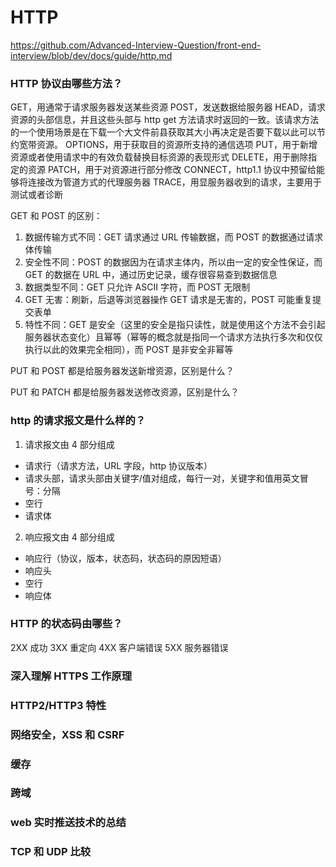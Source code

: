 # HTTP

https://github.com/Advanced-Interview-Question/front-end-interview/blob/dev/docs/guide/http.md

### HTTP 协议由哪些方法？

GET，用通常于请求服务器发送某些资源
POST，发送数据给服务器
HEAD，请求资源的头部信息，并且这些头部与 http get 方法请求时返回的一致。该请求方法的一个使用场景是在下载一个大文件前县获取其大小再决定是否要下载以此可以节约宽带资源。
OPTIONS，用于获取目的资源所支持的通信选项
PUT，用于新增资源或者使用请求中的有效负载替换目标资源的表现形式
DELETE，用于删除指定的资源
PATCH，用于对资源进行部分修改
CONNECT，http1.1 协议中预留给能够将连接改为管道方式的代理服务器
TRACE，用显服务器收到的请求，主要用于测试或者诊断

GET 和 POST 的区别：

1. 数据传输方式不同：GET 请求通过 URL 传输数据，而 POST 的数据通过请求体传输
2. 安全性不同：POST 的数据因为在请求主体内，所以由一定的安全性保证，而 GET 的数据在 URL 中，通过历史记录，缓存很容易查到数据信息
3. 数据类型不同：GET 只允许 ASCII 字符，而 POST 无限制
4. GET 无害：刷新，后退等浏览器操作 GET 请求是无害的，POST 可能重复提交表单
5. 特性不同：GET 是安全（这里的安全是指只读性，就是使用这个方法不会引起服务器状态变化）且幂等（幂等的概念就是指同一个请求方法执行多次和仅仅执行以此的效果完全相同），而 POST 是非安全非幂等

PUT 和 POST 都是给服务器发送新增资源，区别是什么？

PUT 和 PATCH 都是给服务器发送修改资源，区别是什么？

### http 的请求报文是什么样的？

1. 请求报文由 4 部分组成

- 请求行（请求方法，URL 字段，http 协议版本）
- 请求头部，请求头部由关键字/值对组成，每行一对，关键字和值用英文冒号：分隔
- 空行
- 请求体

2. 响应报文由 4 部分组成

- 响应行（协议，版本，状态码，状态码的原因短语）
- 响应头
- 空行
- 响应体

### HTTP 的状态码由哪些？

2XX 成功
3XX 重定向
4XX 客户端错误
5XX 服务器错误

### 深入理解 HTTPS 工作原理

### HTTP2/HTTP3 特性

### 网络安全，XSS 和 CSRF

### 缓存

### 跨域

### web 实时推送技术的总结

### TCP 和 UDP 比较
